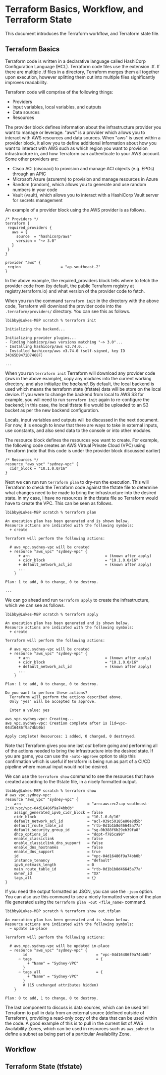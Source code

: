 # Terraform Basics, Workflow, and Terraform State
This document introduces the Terraform workflow, and Terraform state file.

## Terraform Basics
Terraform code is written in a declarative language called HashiCorp Configuration Language (HCL). Terraform code files use the extension .tf. If there are multiple .tf files in a directory, Terraform merges them all together upon execution, however splitting them out into multiple files significantly improves readability.

Terraform code will comprise of the following things:
 - Providers
 - Input variables, local variables, and outputs
 - Data sources
 - Resources

The provider block defines information about the infrastructure provider you want to manage or leverage. "aws" is a provider which allows you to interact with AWS resources and data sources. When "aws" is used within a provider block, it allow you to define additional information about how you want to interact with AWS such as which region you want to provision infrastructure in, and how Terraform can authenticate to your AWS account. Some other providers are:
 - Cisco ACI (ciscoaci) to provision and manage ACI objects (e.g. EPGs) through an APIC
 - Microsoft Azure (azurerm) to provision and manage resources in Azure
 - Random (random), which allows you to generate and use random numbers in your code
 - Vault (vault), which allows you to interact with a HashiCorp Vault server for secrets management

 An example of a provider block using the AWS provider is as follows.
 ```
 /* Providers */
terraform {
  required_providers {
    aws = {
      source  = "hashicorp/aws"
      version = "~> 3.0"
    }
  }
}

provider "aws" {
  region                  = "ap-southeast-2"
}

 ```

In the above example, the required_providers block tells where to fetch the provider code from (by default, the public Terraform registry at registry.terraform.io) and what version of the provider code to fetch.

When you run the command ```terraform init``` in the directory with the above code, Terraform will download the provider code into the ```.terraform/providers/``` directory. You can see this as follows.

```
lbibby@Lukes-MBP scratch % terraform init

Initializing the backend...

Initializing provider plugins...
- Finding hashicorp/aws versions matching "~> 3.0"...
- Installing hashicorp/aws v3.74.0...
- Installed hashicorp/aws v3.74.0 (self-signed, key ID 34365D9472D7468F)

...
```

When you run ```terraform init``` Terraform will download any provider code (aws in the above example), copy any modules into the current working directory, and also initialize the *backend*. By default, the local backend is used which means the terraform state (tfstate) data will be store on the local device. If you were to change the backend from local to AWS S3 for example, you will need to run ```terraform init``` again to re-configure the backend; in this case, the local tfstate file would be uploaded to an S3 bucket as per the new backend configuration.

Locals, input variables and outputs will be discussed in the next document. For now, it is enough to know that there are ways to take in external inputs, use constants, and also send data to the console or into other modules.

The resource block defines the resources you want to create. For example, the following code creates an AWS Virtual Private Cloud (VPC) using Terraform (note that this code is under the provider block discussed earlier)

```
/* Resources */
resource "aws_vpc" "sydney-vpc" {
  cidr_block = "10.1.0.0/16"
}
```

Next we can run run ```terraform plan``` to dry-run the execution. This will Terraform to check the Terraform code against the tfstate file to determine what changes need to be made to bring the infrastructure into the desired state. In my case, I have no resources in the tfstate file so Terraform would have to create the VPC. This can be seen as follows.

```
lbibby@Lukes-MBP scratch % terraform plan

An execution plan has been generated and is shown below.
Resource actions are indicated with the following symbols:
  + create

Terraform will perform the following actions:

  # aws_vpc.sydney-vpc will be created
  + resource "aws_vpc" "sydney-vpc" {
      + arn                                  = (known after apply)
      + cidr_block                           = "10.1.0.0/16"
      + default_network_acl_id               = (known after apply)
      ...
    }

Plan: 1 to add, 0 to change, 0 to destroy.

...
```

We can go ahead and run ```terraform apply``` to create the infrastructure, which we can see as follows.

```
lbibby@Lukes-MBP scratch % terraform apply

An execution plan has been generated and is shown below.
Resource actions are indicated with the following symbols:
  + create

Terraform will perform the following actions:

  # aws_vpc.sydney-vpc will be created
  + resource "aws_vpc" "sydney-vpc" {
      + arn                                  = (known after apply)
      + cidr_block                           = "10.1.0.0/16"
      + default_network_acl_id               = (known after apply)
      ...
    }

Plan: 1 to add, 0 to change, 0 to destroy.

Do you want to perform these actions?
  Terraform will perform the actions described above.
  Only 'yes' will be accepted to approve.

  Enter a value: yes

aws_vpc.sydney-vpc: Creating...
aws_vpc.sydney-vpc: Creation complete after 1s [id=vpc-04d16486f9a74bb0b]

Apply complete! Resources: 1 added, 0 changed, 0 destroyed.
```

Note that Terraform gives you one last *out* before going and performing all of the actions needed to bring the infrastructure into the desired state. If you are game, you can use the ```-auto-approve``` option to skip this confirmation which is useful if terraform is being run as part of a CI/CD pipeline where manual input would not be desired.

We can use the ```terraform show``` command to see the resources that have created according to the tfstate file, in a nicely formatted output.

```
lbibby@Lukes-MBP scratch % terraform show
# aws_vpc.sydney-vpc:
resource "aws_vpc" "sydney-vpc" {
    arn                              = "arn:aws:ec2:ap-southeast-2:XX:vpc/vpc-04d16486f9a74bb0b"
    assign_generated_ipv6_cidr_block = false
    cidr_block                       = "10.1.0.0/16"
    default_network_acl_id           = "acl-039c50185e80e8d5b"
    default_route_table_id           = "rtb-0d1b1b8d46645a77a"
    default_security_group_id        = "sg-0b388f6b29eb39fa8"
    dhcp_options_id                  = "dopt-f785ca90"
    enable_classiclink               = false
    enable_classiclink_dns_support   = false
    enable_dns_hostnames             = false
    enable_dns_support               = true
    id                               = "vpc-04d16486f9a74bb0b"
    instance_tenancy                 = "default"
    ipv6_netmask_length              = 0
    main_route_table_id              = "rtb-0d1b1b8d46645a77a"
    owner_id                         = "XX"
    tags_all                         = {}
}
```

If you need the output formatted as JSON, you can use the ```-json``` option. You can also use this command to see a nicely formatted version of the plan file generated using the ```terraform plan -out <file_name>``` command.

```
lbibby@Lukes-MBP scratch % terraform show out.tfplan 

An execution plan has been generated and is shown below.
Resource actions are indicated with the following symbols:
  ~ update in-place

Terraform will perform the following actions:

  # aws_vpc.sydney-vpc will be updated in-place
  ~ resource "aws_vpc" "sydney-vpc" {
        id                               = "vpc-04d16486f9a74bb0b"
      ~ tags                             = {
          + "Name" = "Sydney-VPC"
        }
      ~ tags_all                         = {
          + "Name" = "Sydney-VPC"
        }
        # (15 unchanged attributes hidden)
    }

Plan: 0 to add, 1 to change, 0 to destroy.
```

The last component to discuss is data sources, which can be used tell Terraform to pull in data from an external source (defined outside of Terraform), providing a read-only copy of the data that can be used within the code. A good example of this is to pull in the current list of AWS Availability Zones, which can be used in resources such as ```aws_subnet``` to define a subnet as being part of a particular Availability Zone.

## Workflow

## Terraform State (tfstate)
